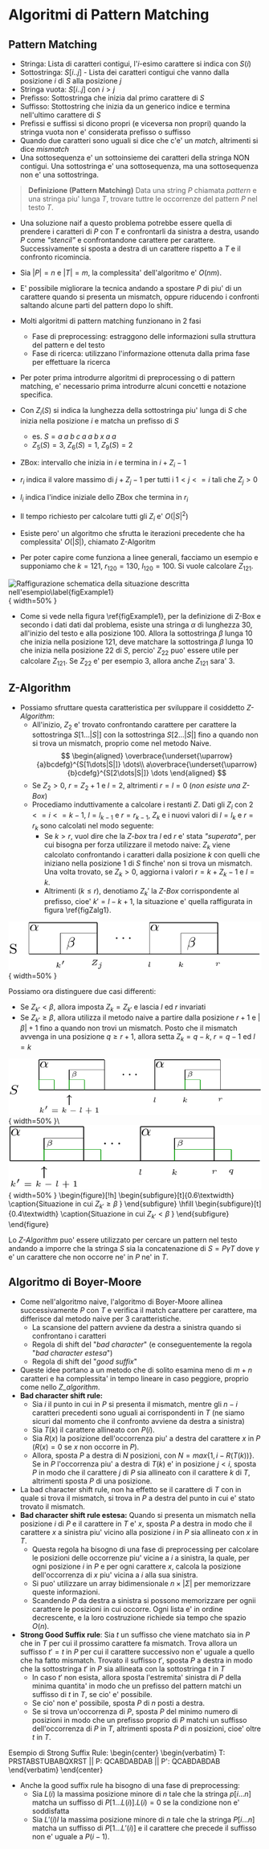 # Algoritmi di Pattern Matching

## Pattern Matching

* Stringa: Lista di caratteri contigui, l'$i$-esimo carattere si indica con $S(i)$
* Sottostringa: $S[i..j]$ - Lista dei caratteri contigui che vanno dalla posizione $i$ di $S$ alla
  posizione $j$
* Stringa vuota: $S[i..j]$ con $i>j$
* Prefisso: Sottostringa che inizia dal primo carattere di $S$
* Suffisso: Stottostring che inizia da un generico indice e termina nell'ultimo carattere di $S$
* Prefissi e suffissi si dicono propri (e viceversa non propri) quando la stringa vuota non e'
  considerata prefisso o suffisso
* Quando due caratteri sono uguali si dice che c'e' un *match*, altrimenti si dice *mismatch*
* Una sottosequenza e' un sottoinsieme dei caratteri della stringa NON contigui. Una sottostringa e'
  una sottosequenza, ma una sottosequenza non e' una sottostringa.

>**Definizione (Pattern Matching)** 
>Data una string $P$ chiamata *pattern* e una stringa piu' lunga
>$T$, trovare tuttre le occorrenze del pattern $P$ nel testo $T$. 

* Una soluzione naif a questo problema potrebbe essere quella di prendere i caratteri di $P$ con $T$
  e confrontarli da sinistra a destra, usando $P$ come *"stencil"* e confrontandone carattere per
  carattere. Successivamente si sposta a destra di un carattere rispetto a $T$ e il confronto
  ricomincia. 
* Sia $|P|=n$ e $|T|=m$, la complessita' dell'algoritmo e' $O(nm)$.
* E' possibile migliorare la tecnica andando a spostare $P$ di piu' di un carattere quando si
  presenta un mismatch, oppure riducendo i confronti saltando alcune parti del pattern dopo lo
  shift.
* Molti algoritmi di pattern matching funzionano in 2 fasi
    - Fase di preprocessing: estraggono delle informazioni sulla struttura del pattern e del testo
    - Fase di ricerca: utilizzano l'informazione ottenuta dalla prima fase per effettuare la ricerca 

* Per poter prima introdurre algoritmi di preprocessing o di pattern matching, e' necessario prima
  introdurre alcuni concetti e notazione specifica. 
* Con $Z_i(S)$ si indica la lunghezza della sottostringa piu' lunga di $S$ che inizia nella
  posizione $i$ e matcha un prefisso di $S$
    - es. $S = a\; a\; b\; c\; a\; a\; b\; x\; a\; a\;$
    - $Z_5(S)=3$, $Z_6(S) = 1$, $Z_9(S) = 2$
* ZBox: intervallo che inizia in $i$ e termina in $i + Z_i - 1$ 
* $r_i$ indica il valore massimo di $j + Z_j - 1$ per tutti i $1 < j <= i$ tali che $Z_j > 0$
* $l_i$ indica l'indice iniziale dello ZBox che termina in $r_i$
* Il tempo richiesto per calcolare tutti gli $Z_i$ e' $O(|S|^2)$
* Esiste pero' un algoritmo che sfrutta le iterazioni precedente che ha complessita' $O(|S|)$,
  chiamato Z-Algoritm
* Per poter capire come funziona a linee generali, facciamo un esempio e supponiamo che $k=121$,
  $r_{120}=130$, $l_{120}=100$. Si vuole calcolare $Z_{121}$.
 
![Raffigurazione schematica della situazione descritta
nell'esempio\label{figExample1}](img/2.1_zalg_example.png){ width=50% }

* Come si vede nella figura \ref{figExample1}, per la definizione di Z-Box e secondo i dati dati dal
  problema, esiste una stringa $\alpha$ di lunghezza $30$, all'inizio del testo e alla posizione
  $100$. Allora la sottostringa $\beta$ lunga $10$ che inizia nella posizione $121$, deve matchare
  la sottostringa $\beta$ lunga $10$ che inizia nella posizione $22$ di *S*, percio' $Z_{22}$ puo'
  essere utile per calcolare $Z_{121}$. Se $Z_{22}$ e' per esempio $3$, allora anche $Z_{121}$ sara'
  $3$.
 
## Z-Algorithm

* Possiamo sfruttare questa caratteristica per sviluppare il cosiddetto *Z-Algorithm*:
    - All'inizio, $Z_2$ e' trovato confrontando carattere per carattere la sottostringa
      $S[1\dots|S|]$ con la sottostringa $S[2\dots|S|]$ fino a quando non si trova un mismatch,
      proprio come nel metodo Naive.
      $$
      \begin{aligned}
        \overbrace{\underset{\uparrow}{a}bcdefg}^{S[1\dots|S|]} \dots\\
        a\overbrace{\underset{\uparrow}{b}cdefg}^{S[2\dots|S|]} \dots 
      \end{aligned}
      $$
    - Se $Z_2>0$, $r=Z_2+1$ e $l=2$, altrimenti $r=l=0$ (*non esiste una Z-Box*)
    - Procediamo induttivamente a calcolare i restanti $Z$. Dati gli $Z_i$ con $2<=i<=k-1$, $l=l_{k-1}$ e
      $r=r_{k-1}$, $Z_k$ e i  nuovi valori di $l=l_k$ e $r =r_k$ sono calcolati nel modo seguente:
        + Se $k>r$, vuol dire che la *Z-box* tra $l$ ed $r$ e' stata *"superata"*, per cui bisogna
          per forza utilizzare il metodo naive: $Z_k$ viene calcolato confrontando i caratteri dalla
          posizione $k$ con quelli che iniziano nella posizione $1$ di $S$ finche' non si trova un
          mismatch. Una volta trovato, se $Z_k>0$, aggiorna i valori $r=k+Z_k-1$ e $l=k$.
        + Altrimenti ($k \leq r$), denotiamo $Z_k'$ la *Z-Box* corrispondente al prefisso, cioe'
          $k'=l-k+1$, la situazione e' quella raffigurata in figura \ref{figZalg1}. 
 
![\label{figZalg1} Situazione in cui $k \leq r$](img/2.2_zalg_example.png){ width=50% }

Possiamo ora distinguere due casi differenti:

  - Se $Z_{k'} < \beta$, allora imposta $Z_k = Z_{k'}$ e lascia $l$ ed $r$ invariati 
  - Se $Z_{k'} \geq \beta$, allora utilizza il metodo naive a partire dalla posizione $r+1$ e
    $|\beta|+1$ fino a quando non trovi un mismatch. Posto che il mismatch avvenga in una posizione
    $q \geq r + 1$, allora setta $Z_k=q-k$, $r=q-1$ ed $l=k$ 
 
![](img/2.3_zalg_example_a.png){ width=50% }\ ![](img/2.3_zalg_example_b.png){ width=50% }
\begin{figure}[!h]
\begin{subfigure}[t]{0.6\textwidth}
\caption{Situazione in cui $Z_{k'} \geq \beta$ }
\end{subfigure}
\hfill
\begin{subfigure}[t]{0.4\textwidth}
\caption{Situazione in cui $Z_{k'} < \beta$ }
\end{subfigure}
\end{figure}

Lo *Z-Algorithm* puo' essere utilizzato per cercare un pattern nel testo andando a imporre che la
stringa $S$ sia la concatenazione di $S=P\gamma T$ dove $\gamma$ e' un carattere che non occorre ne'
in $P$ ne' in $T$.

## Algoritmo di Boyer-Moore

* Come nell'algoritmo naive, l'algoritmo di Boyer-Moore allinea successivamente $P$ con $T$ e
  verifica il match carattere per carattere, ma differisce dal metodo naive per 3 caratteristiche.
    - La scansione del pattern avviene da destra a sinistra quando si confrontano i caratteri
    - Regola di shift del "*bad character*" (e conseguentemente la regola "*bad character estesa*") 
    - Regola di shift del "*good suffix*"
* Queste idee portano a un metodo che di solito esamina meno di $m+n$ caratteri e ha complessita' in
  tempo lineare in caso peggiore, proprio come nello *Z_algorithm*.
* **Bad character shift rule:**
    * Sia $i$ il punto in cui in $P$ si presenta il mismatch, mentre gli $n-i$ caratteri precedenti
      sono uguali ai corrispondenti in $T$ (ne siamo sicuri dal momento che il confronto avviene da
      destra a sinistra)
    * Sia $T(k)$ il carattere allineato con $P(i)$.
    * Sia $R(x)$ la posizione dell'occorrenza piu' a destra del carattere $x$ in $P$ ($R(x) = 0$ se
      $x$ non occorre in $P$).
    * Allora, sposta $P$ a destra di $N$ posizioni, con $N = max\{1, i-R(T(k)) \}$. Se in $P$
      l'occorrenza piu' a destra di $T(k)$ e' in posizione $j < i$, sposta $P$ in modo che il
      carattere $j$ di $P$ sia allineato con il carattere $k$ di $T$, altrimenti sposta $P$ di una
      posizione.
* La bad character shift rule, non ha effetto se il carattere di $T$ con in quale si trova il
  mismatch, si trova in $P$ a destra del punto in cui e' stato trovato il mismatch.
* **Bad character shift rule estesa:** Quando si presenta un mismatch nella posizione $i$ di $P$ e
  il carattere in $T$ e' $x$, sposta $P$ a destra in modo che il carattere $x$ a sinistra piu'
  vicino alla posizione $i$ in $P$ sia allineato con $x$ in $T$.
    * Questa regola ha bisogno di una fase di preprocessing per calcolare le posizioni delle
      occorrenze piu' vicine a $i$ a sinistra, la quale, per ogni posizione $i$ in $P$ e per
      ogni carattere $x$, calcola la posizione dell'occorrenza di $x$ piu' vicina a $i$ alla sua
      sinistra.
    * Si puo' utilizzare un array bidimensionale $n \times | \Sigma |$ per memorizzare queste
      informazioni.
    * Scandendo $P$ da destra a sinistra si possono memorizzare per ognii carattere le posizioni in
      cui occorre. Ogni lista e' in ordine decrescente, e la loro costruzione richiede sia tempo
      che spazio $O(n)$.
* **Strong Good Suffix rule**: Sia $t$ un suffisso che viene matchato sia in $P$ che in $T$ per cui
  il prossimo carattere fa mismatch. Trova allora un suffisso $t'=t$ in $P$ per cui il carattere
  successivo non e' uguale a quello che ha fatto mismatch. Trovato il suffisso $t'$, sposta $P$ a
  destra in modo che la sottostringa $t'$ in $P$ sia allineata con la sottostringa $t$ in $T$ 
    * In caso $t'$ non esista, allora sposta l'estremita' sinistra di $P$ della minima quantita' in
      modo che un prefisso del pattern matchi un suffisso di $t$ in $T$, se cio' e' possibile.
    * Se cio' non e' possibile, sposta $P$ di $n$ posti a destra.
    * Se si trova un'occorrenza di $P$, sposta $P$ del minimo numero di posizioni in modo che un
      prefisso proprio di $P$ matchi un suffisso dell'occorrenza di $P$ in $T$, altrimenti sposta
      $P$ di $n$ posizioni, cioe' oltre $t$ in $T$.

Esempio di Strong Suffix Rule:
\begin{center}
\begin{verbatim}
T: PRSTABSTUBABQXRST
             ||
P:   QCABDABDAB
             ||
P':        QCABDABDAB
\end{verbatim}
\end{center}
 
* Anche la good suffix rule ha bisogno di una fase di preprocessing:
  * Sia $L(i)$ la massima posizione minore di $n$ tale che la stringa $p[i \dots n]$ matcha un
    suffisso di $P[1 \dots L(i)]. L(i) = 0$ se la condizione non e' soddisfatta
  * Sia $L'(i)I$ la massima posizione minore di $n$ tale che la stringa $P[i \dots n]$ matcha un
    suffisso di $P[1 \dots L'(i)]$ e il carattere che precede il suffisso non e' uguale a $P(i-1)$.

